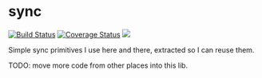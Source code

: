 # sync

[![Build Status](https://img.shields.io/github/workflow/status/caarlos0/sync/build?style=for-the-badge)](https://github.com/caarlos0/sync/actions?workflow=build)
[![Coverage Status](https://img.shields.io/codecov/c/gh/caarlos0/sync.svg?logo=codecov&style=for-the-badge)](https://codecov.io/gh/caarlos0/sync)
[![](http://img.shields.io/badge/godoc-reference-5272B4.svg?style=for-the-badge)](https://pkg.go.dev/github.com/caarlos0/sync)

Simple sync primitives I use here and there, extracted so I can reuse them.

TODO: move more code from other places into this lib.
